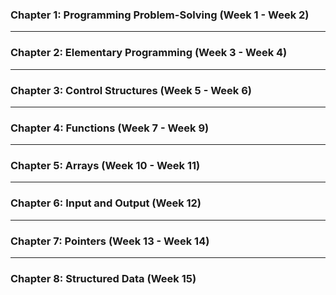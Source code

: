 ### Chapter 1: Programming Problem-Solving (Week 1 - Week 2)

---

### Chapter 2: Elementary Programming (Week 3 - Week 4)

---

### Chapter 3: Control Structures (Week 5 - Week 6)

---

### Chapter 4: Functions (Week 7 - Week 9)

---

### Chapter 5: Arrays (Week 10 - Week 11)

---

### Chapter 6: Input and Output (Week 12)

---

### Chapter 7: Pointers (Week 13 - Week 14)

---

### Chapter 8: Structured Data (Week 15)
